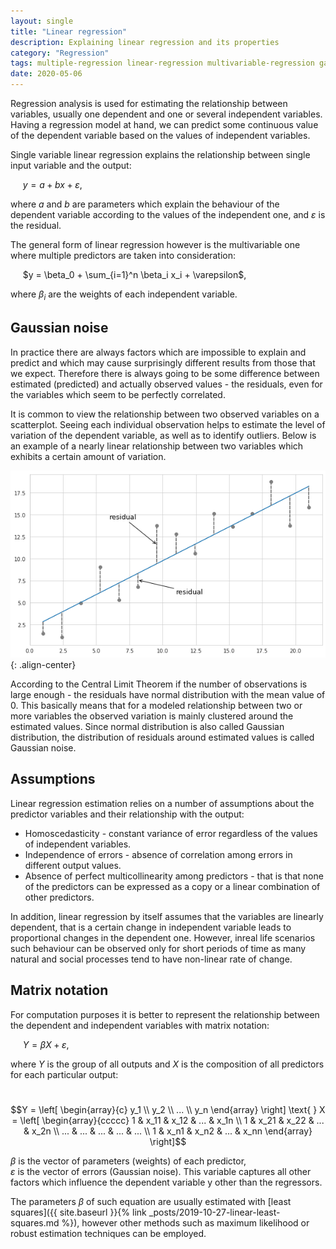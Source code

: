 ```yaml
---
layout: single
title: "Linear regression"
description: Explaining linear regression and its properties
category: "Regression"
tags: multiple-regression linear-regression multivariable-regression gaussian-noise
date: 2020-05-06
---
```

 
Regression analysis is used for estimating the relationship between variables, usually one dependent and one or several independent variables. Having a regression model at hand, we can predict some continuous value of the dependent variable based on the values of independent variables.

Single variable linear regression explains the relationship between single input variable and the output:
 
&nbsp;&nbsp;&nbsp;&nbsp;
$y = a + bx + \varepsilon$,
 
where $a$ and $b$ are parameters which explain the behaviour of the dependent variable according to the values of the independent one, and $\varepsilon$ is the residual.
 
The general form of linear regression however is the multivariable one where multiple predictors are taken into consideration:
 
&nbsp;&nbsp;&nbsp;&nbsp;
$y = \beta_0 + \sum_{i=1}^n \beta_i x_i + \varepsilon$,
 
where $\beta_i$ are the weights of each independent variable.
 
## Gaussian noise
 
In practice there are always factors which are impossible to explain and predict and which may cause surprisingly different results from those that we expect. Therefore there is always going to be some difference between estimated (predicted) and actually observed values - the residuals, even for the variables which seem to be perfectly correlated.
 
It is common to view the relationship between two observed variables on a scatterplot. Seeing each individual observation helps to estimate the level of variation of the dependent variable, as well as to identify outliers. Below is an example of a nearly linear relationship between two variables which exhibits a certain amount of variation.
 
![](/assets/images/regression/residuals_demo.png){: .align-center}
 
According to the Central Limit Theorem if the number of observations is large enough - the residuals have normal distribution with the mean value of 0. This basically means that for a modeled relationship between two or more variables the observed variation is mainly clustered around the estimated values. Since normal distribution is also called Gaussian distribution, the distribution of residuals around estimated values is called Gaussian noise.
 
## Assumptions
 
Linear regression estimation relies on a number of assumptions about the predictor variables and their relationship with the output:
 
* Homoscedasticity - constant variance of error regardless of the values of independent variables.
* Independence of errors - absence of correlation among errors in different output values.
* Absence of perfect multicollinearity among predictors - that is that none of the predictors can be expressed as a copy or a linear combination of other predictors.
 
In addition, linear regression by itself assumes that the variables are linearly dependent, that is a certain change in independent variable leads to proportional changes in the dependent one. However, inreal life scenarios such behaviour can be observed only for short periods of time as many natural and social processes tend to have non-linear rate of change.
 
## Matrix notation
 
For computation purposes it is better to represent the relationship between the dependent and independent variables with matrix notation:
 
&nbsp;&nbsp;&nbsp;&nbsp;
$Y = \beta X + \varepsilon$,
 
where $Y$ is the group of all outputs and $X$ is the composition of all predictors for each particular output:
 
&nbsp;&nbsp;&nbsp;&nbsp;
$$Y = \left[ \begin{array}{c}
y_1 \\
y_2 \\
... \\
y_n
\end{array} \right]
\text{ }
X = \left[ \begin{array}{ccccc}
1 & x_11 & x_12 & ... & x_1n \\
1 & x_21 & x_22 & ... & x_2n \\
... & ... & ... & ... & ... \\
1 & x_n1 & x_n2 & ... & x_nn
\end{array} \right]$$
 
$\beta$ is the vector of parameters (weights) of each predictor,<br>
$\varepsilon$ is the vector of errors (Gaussian noise). This variable captures all other factors which influence the dependent variable y other than the regressors.
 
The parameters $\beta$ of such equation are usually estimated with [least squares]({{ site.baseurl }}{% link _posts/2019-10-27-linear-least-squares.md %}), however other methods such as maximum likelihood or robust estimation techniques can be employed.